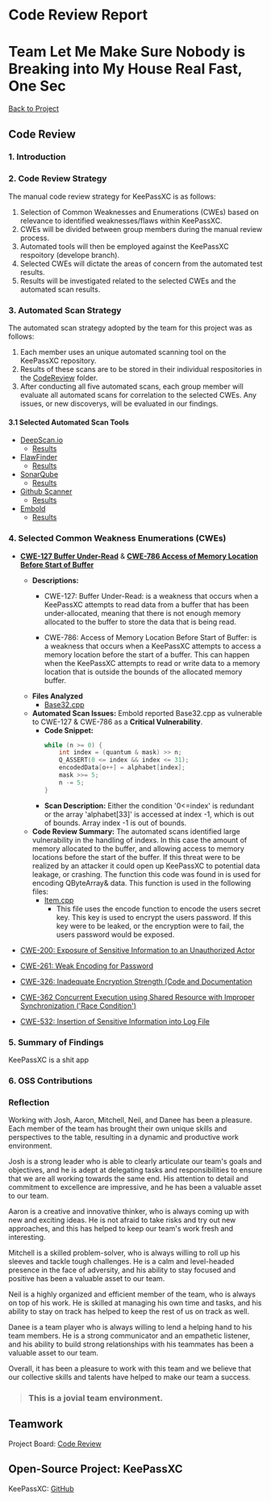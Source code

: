 

# Code Review Report

# Team Let Me Make Sure Nobody is Breaking into My House Real Fast, One Sec

[Back to Project](https://github.com/JCKelley-CYBR/CYBR-8420-SoftwareAssurance)

## Code Review

### 1. Introduction

### 2. Code Review Strategy
The manual code review strategy for KeePassXC is as follows:
1. Selection of Common Weaknesses and Enumerations (CWEs) based on relevance to identified weaknesses/flaws within KeePassXC.
2. CWEs will be divided between group members during the manual review process.
3. Automated tools will then be employed against the KeePassXC respoitory (develope branch).
4. Selected CWEs will dictate the areas of concern from the automated test results.
5. Results will be investigated related to the selected CWEs and the automated scan results.
### 3. Automated Scan Strategy
The automated scan strategy adopted by the team for this project was as follows:
1. Each member uses an unique automated scanning tool on the KeePassXC repository.
2. Results of these scans are to be stored in their individual respositories in the [CodeReview](https://github.com/JCKelley-CYBR/CYBR-8420-SoftwareAssurance/tree/main/CodeReview) folder.
3. After conducting all five automated scans, each group member will evaluate all automated scans for correlation to the selected CWEs. Any issues, or new discoverys, will be evaluated in our findings.

#### 3.1 Selected Automated Scan Tools
* [DeepScan.io](https://deepscan.io/)
    * [Results]()
* [FlawFinder](https://dwheeler.com/flawfinder/)
    * [Results]()
* [SonarQube](https://www.sonarqube.org/)
    * [Results]()
* [Github Scanner](https://docs.github.com/en/code-security/code-scanning/automatically-scanning-your-code-for-vulnerabilities-and-errors/about-code-scanning)
    * [Results]()
* [Embold](https://app.embold.io)
    * [Results]()

### 4. Selected Common Weakness Enumerations (CWEs)
* [**CWE-127 Buffer Under-Read**](https://cwe.mitre.org/data/definitions/127.html) & [**CWE-786 Access of Memory Location Before Start of Buffer**](https://cwe.mitre.org/data/definitions/786.html)
    * **Descriptions:**
        * CWE-127: Buffer Under-Read: is a weakness that occurs when a KeePassXC attempts to read data from a buffer that has been under-allocated, meaning that there is not enough memory allocated to the buffer to store the data that is being read.
        
        * CWE-786: Access of Memory Location Before Start of Buffer: is a weakness that occurs when a KeePassXC attempts to access a memory location before the start of a buffer. This can happen when the KeePassXC attempts to read or write data to a memory location that is outside the bounds of the allocated memory buffer.
    * **Files Analyzed**
        * [Base32.cpp](https://github.com/keepassxreboot/keepassxc/blob/12be175d583fbfac5a7b6b250a3bb5f792925285/src/core/Base32.cpp#L211)
    * **Automated Scan Issues:** Embold reported Base32.cpp as vulnerable to CWE-127 & CWE-786 as a **Critical Vulnerability**. 
        * **Code Snippet:**
            ```C++
            while (n >= 0) {
                int index = (quantum & mask) >> n;
                Q_ASSERT(0 <= index && index <= 31);
                encodedData[o++] = alphabet[index];
                mask >>= 5;
                n -= 5;
            }
            ```
        * **Scan Description:** Either the condition '0<=index' is redundant or the array 'alphabet[33]' is accessed at index -1, which is out of bounds. Array index -1 is out of bounds.
    * **Code Review Summary:** The automated scans identified large vulnerability in the handling of indexs. In this case the amount of memory allocated to the buffer, and allowing access to memory locations before the start of the buffer. If this threat were to be realized by an attacker it could open up KeePassXC to potential data leakage, or crashing. The function this code was found in is used for encoding QByteArray& data. This function is used in the following files:
        * [Item.cpp](https://github.com/keepassxreboot/keepassxc/blob/12be175d583fbfac5a7b6b250a3bb5f792925285/src/fdosecrets/objects/Item.cpp#L280)
            * This file uses the encode function to encode the users secret key. This key is used to encrypt the users password. If this key were to be leaked, or the encryption were to fail, the users password would be exposed.
    
* [CWE-200: Exposure of Sensitive Information to an Unauthorized Actor](https://cwe.mitre.org/data/definitions/200.html)
* [CWE-261: Weak Encoding for Password](https://cwe.mitre.org/data/definitions/261.html)
* [CWE-326: Inadequate Encryption Strength (Code and Documentation](https://cwe.mitre.org/data/definitions/326.html)
* [CWE-362 Concurrent Execution using Shared Resource with Improper Synchronization ('Race Condition')](https://cwe.mitre.org/data/definitions/362.html)
* [CWE-532: Insertion of Sensitive Information into Log File](https://cwe.mitre.org/data/definitions/532.html)

### 5. Summary of Findings
KeePassXC is a shit app
### 6. OSS Contributions

### Reflection
Working with Josh, Aaron, Mitchell, Neil, and Danee has been a pleasure. Each member of the team has brought their own unique skills and perspectives to the table, resulting in a dynamic and productive work environment.

Josh is a strong leader who is able to clearly articulate our team's goals and objectives, and he is adept at delegating tasks and responsibilities to ensure that we are all working towards the same end. His attention to detail and commitment to excellence are impressive, and he has been a valuable asset to our team.

Aaron is a creative and innovative thinker, who is always coming up with new and exciting ideas. He is not afraid to take risks and try out new approaches, and this has helped to keep our team's work fresh and interesting.

Mitchell is a skilled problem-solver, who is always willing to roll up his sleeves and tackle tough challenges. He is a calm and level-headed presence in the face of adversity, and his ability to stay focused and positive has been a valuable asset to our team.

Neil is a highly organized and efficient member of the team, who is always on top of his work. He is skilled at managing his own time and tasks, and his ability to stay on track has helped to keep the rest of us on track as well.

Danee is a team player who is always willing to lend a helping hand to his team members. He is a strong communicator and an empathetic listener, and his ability to build strong relationships with his teammates has been a valuable asset to our team.

Overall, it has been a pleasure to work with this team and we believe that our collective skills and talents have helped to make our team a success.

> ### This is a __jovial__ team environment.

## Teamwork

Project Board: [Code Review](https://github.com/users/JCKelley-CYBR/projects/5/views/1)

## Open-Source Project: KeePassXC

KeePassXC: [GitHub](https://github.com/keepassxreboot/keepassxc)